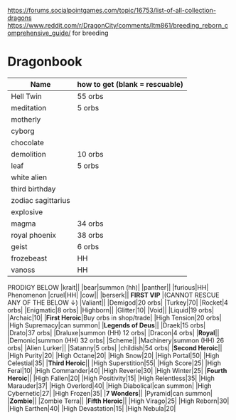 https://forums.socialpointgames.com/topic/16753/list-of-all-collection-dragons 
https://www.reddit.com/r/DragonCity/comments/ltm861/breeding_reborn_comprehensive_guide/ for breeding
# Dragonbook

| Name| how to get (blank = rescuable) |
| --- |  --- | 
|Hell Twin|55 orbs|
|meditation|5 orbs|
|motherly||
|cyborg||
|chocolate||
|demolition|10 orbs|
|leaf|5 orbs|
|white alien||
|third birthday||
|zodiac sagittarius||
|explosive||
|magma|34 orbs|
|royal phoenix|38 orbs|
|geist|6 orbs|
|frozebeast| HH|
|vanoss| HH| 
PRODIGY BELOW
|krait||
|bear|summon (hh)|
|panther||
|furious|HH|
Phenomenon
|cruel|HH|
|cow||
|berserk||
**FIRST VIP** |(CANNOT RESCUE ANY OF THE BELOW &#8595;) 
|Valiant||
|Demigod|20 orbs|
|Turkey|70|
|Rocket|4 orbs|
|Enigmatic|8 orbs|
|Highborn||
|Glitter|10|
|Void||
|Liquid|19 orbs|
|Archaic|10|
|**First Heroic**|Buy orbs in shop/trade|
|High Tension|20 orbs|
|High Supremacy|can summon|
|**Legends of Deus**||
|Draek|15 orbs|
|Drato|37 orbs|
|Draluxe|summon (HH) 12 orbs|
|Dracon|4 orbs|
|**Royal**||
|Demonic|summon (HH) 32 orbs|
|Scheme||
|Machinery|summon (HH) 26 orbs|
|Alien Lurker||
|Satanny|5 orbs|
|childish|54 orbs|
|**Second Heroic**||
|High Purity|20|
|High Octane|20|
|High Snow|20|
|High Portal|50|
|High Celestial|35|
|**Third Heroic**||
|High Superstition|55|
|High Score|25|
|High Feral|10|
|High Commander|40|
|High Reverie|30|
|High Winter|25|
|**Fourth Heroic**||
|High Fallen|20|
|High Positivity|15|
|High Relentless|35|
|High Marauder|37|
|High Overlord|40|
|High Diabolical|can summon|
|High Cybernetic|27|
|High Frozen|35|
|**7 Wonders**||
|Pyramid|can summon|
|**Zombie**||
|Zombie Terra||
|**Fifth Heroic**||
|High Virago|25|
|High Reborn|30|
|High Earthen|40|
|High Devastation|15|
|High Nebula|20|
